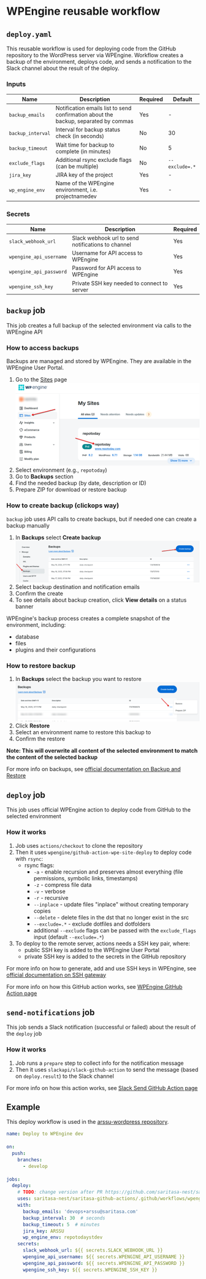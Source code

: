 # WPEngine reusable workflow

## `deploy.yaml`

This reusable workflow is used for deploying code from the GitHub repository to the WordPress server via WPEngine.
Workflow creates a backup of the environment, deploys code, and sends a notification to the Slack channel about the result of the deploy.

### Inputs

| Name              | Description                                                                         | Required | Default        |
| ----------------- | ----------------------------------------------------------------------------------- | -------- | -------------- |
| `backup_emails`   | Notification emails list to send confirmation about the backup, separated by commas | Yes      | -              |
| `backup_interval` | Interval for backup status check (in seconds)                                       | No       | 30             |
| `backup_timeout`  | Wait time for backup to complete (in minutes)                                       | No       | 5              |
| `exclude_flags`   | Additional rsync exclude flags (can be multiple)                                    | No       | `--exclude=.*` |
| `jira_key`        | JIRA key of the project                                                             | Yes      | -              |
| `wp_engine_env`   | Name of the WPEngine environment, i.e. projectnamedev                               | Yes      | -              |

### Secrets

| Name                    | Description                                        | Required |
| ----------------------- | -------------------------------------------------- | -------- |
| `slack_webhook_url`     | Slack webhook url to send notifications to channel | Yes      |
| `wpengine_api_username` | Username for API access to WPEngine                | Yes      |
| `wpengine_api_password` | Password for API access to WPEngine                | Yes      |
| `wpengine_ssh_key`      | Private SSH key needed to connect to server        | Yes      |

## `backup` job

This job creates a full backup of the selected environment via calls to the WPEngine API

### How to access backups

Backups are managed and stored by WPEngine. They are available in the WPEngine User Portal.

1. Go to the [Sites](https://my.wpengine.com/sites) page
   ![sites](./images/sites.png)
2. Select environment (e.g., `repotoday`)
3. Go to **Backups** section
4. Find the needed backup (by date, description or ID)
5. Prepare ZIP for download or restore backup

### How to create backup (clickops way)

`backup` job uses API calls to create backups, but if needed one can create a backup manually

1. In **Backups** select **Create backup**
   ![backups](./images/backups.png)
2. Select backup destination and notification emails
3. Confirm the create
4. To see details about backup creation, click **View details** on a status banner

WPEngine's backup process creates a complete snapshot of the environment, including:

- database
- files
- plugins and their configurations

### How to restore backup

1. In **Backups** select the backup you want to restore
   ![restore](./images/restore.png)
2. Click **Restore**
3. Select an environment name to restore this backup to
4. Confirm the restore

**Note: This will overwrite all content of the selected environment to match the content of the selected backup**

For more info on backups, see [official documentation on Backup and Restore](https://wpengine.com/support/restore)

## `deploy` job

This job uses official WPEngine action to deploy code from GitHub to the selected environment

### How it works

1. Job uses `actions/checkout` to clone the repository
2. Then it uses `wpengine/github-action-wpe-site-deploy` to deploy code with `rsync`:
   - rsync flags:
     - `-a` - enable recursion and preserves almost everything (file permissions, symbolic links, timestamps)
     - `-z` - compress file data
     - `-v` - verbose
     - `-r` - recursive
     - `--inplace` - update files "inplace" without creating temporary copies
     - `--delete` - delete files in the dst that no longer exist in the src
     - `--exclude=.*` - exclude dotfiles and dotfolders
     - additional `--exclude` flags can be passed with the `exclude_flags` input (default `--exclude=.*`)
3. To deploy to the remote server, actions needs a SSH key pair, where:
   - public SSH key is added to the WPEngine User Portal
   - private SSH key is added to the secrets in the GitHub repository 

For more info on how to generate, add and use SSH keys in WPEngine, see [official documentation on SSH gateway](https://wpengine.com/support/ssh-gateway)

For more info on how this GitHub action works, see [WPEngine GitHub Action page](https://github.com/wpengine/github-action-wpe-site-deploy)

## `send-notifications` job

This job sends a Slack notification (successful or failed) about the result of the `deploy` job

### How it works

1. Job runs a `prepare` step to collect info for the notification message
2. Then it uses `slackapi/slack-github-action` to send the message (based on `deploy.result`) to the Slack channel

For more info on how this action works, see [Slack Send GitHub Action page](https://github.com/slackapi/slack-github-action)

## Example 

This deploy workflow is used in the [arssu-wordpress repository](https://github.com/saritasa-nest/arssu-wordpress).

```yaml
name: Deploy to WPEngine dev

on:
  push:
    branches:
      - develop

jobs:
  deploy:
    # TODO: change version after PR https://github.com/saritasa-nest/saritasa-github-actions/pull/23 is approved and merged
    uses: saritasa-nest/saritasa-github-actions/.github/workflows/wpengine-deploy.yaml@feature/add-wpengine-deploy
    with:
      backup_emails: 'devops+arssu@saritasa.com'
      backup_interval: 30  # seconds
      backup_timeout: 5  # minutes
      jira_key: ARSSU
      wp_engine_env: repotodaystdev
    secrets:
      slack_webhook_url: ${{ secrets.SLACK_WEBHOOK_URL }}
      wpengine_api_username: ${{ secrets.WPENGINE_API_USERNAME }}
      wpengine_api_password: ${{ secrets.WPENGINE_API_PASSWORD }}
      wpengine_ssh_key: ${{ secrets.WPENGINE_SSH_KEY }}
```

